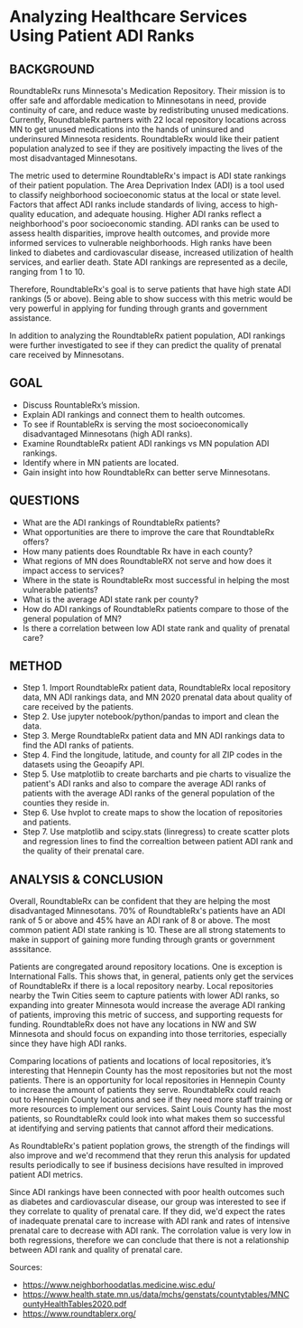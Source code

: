 # Analyzing Healthcare Services Using Patient ADI Ranks

## BACKGROUND
RoundtableRx runs Minnesota's Medication Repository. Their mission is to offer safe and affordable medication to Minnesotans in need, provide continuity of care, and reduce waste by redistributing unused medications. Currently, RoundtableRx partners with 22 local repository locations across MN to get unused medications into the hands of uninsured and underinsured Minnesota residents. RoundtableRx would like their patient population analyzed to see if they are positively impacting the lives of the most disadvantaged Minnesotans. 

The metric used to determine RoundtableRx's impact is ADI state rankings of their patient population. The Area Deprivation Index (ADI) is a tool used to classify neighborhood socioeconomic status at the local or state level. Factors that affect ADI ranks include standards of living, access to high-quality education, and adequate housing. Higher ADI ranks reflect a neighborhood's poor socioeconomic standing. ADI ranks can be used to assess health disparities, improve health outcomes, and provide more informed services to vulnerable neighborhoods. High ranks have been linked to diabetes and cardiovascular disease, increased utilization of health services, and earlier death. State ADI rankings are represented as a decile, ranging from 1 to 10.

Therefore, RoundtableRx's goal is to serve patients that have high state ADI rankings (5 or above). Being able to show success with this metric would be very powerful in applying for funding through grants and government assistance.

In addition to analyzing the RoundtableRx patient population, ADI rankings were further investigated to see if they can predict the quality of prenatal care received by Minnesotans.

## GOAL 
* Discuss RountableRx’s mission.
* Explain ADI rankings and connect them to health outcomes.
* To see if RountableRx is serving the most socioeconomically disadvantaged Minnesotans (high ADI ranks).
* Examine RoundtableRx patient ADI rankings vs MN population ADI rankings.
* Identify where in MN patients are located.
* Gain insight into how RoundtableRx can better serve Minnesotans.
## QUESTIONS
* What are the ADI rankings of RoundtableRx patients?
* What opportunities are there to improve the care that RoundtableRx offers?
* How many patients does Roundtable Rx have in each county?
* What regions of MN does RoundtableRX not serve and how does it impact access to services?
* Where in the state is RoundtableRx most successful in helping the most vulnerable patients? 
* What is the average ADI state rank per county? 
* How do ADI rankings of RoundtableRx patients compare to those of the general population of MN? 
* Is there a correlation between low ADI state rank and quality of prenatal care? 
## METHOD
* Step 1. Import RoundtableRx patient data, RoundtableRx local repository data, MN ADI rankings data, and MN 2020 prenatal data about quality of care received by the patients.
* Step 2. Use jupyter notebook/python/pandas to import and clean the data.
* Step 3. Merge RoundtableRx patient data and MN ADI rankings data to find the ADI ranks of patients.
* Step 4. Find the longitude, latitude, and county for all ZIP codes in the datasets using the Geoapify API.
* Step 5. Use matplotlib to create barcharts and pie charts to visualize the patient's ADI ranks and also to compare the average ADI ranks of patients with the average ADI ranks of the general population of the counties they reside in.
* Step 6. Use hvplot to create maps to show the location of repositories and patients.
* Step 7. Use matplotlib and scipy.stats (linregress) to create scatter plots and regression lines to find the correaltion between patient ADI rank and the quality of their prenatal care.

## ANALYSIS & CONCLUSION
Overall, RoundtableRx can be confident that they are helping the most disadvantaged Minnesotans. 70% of RoundtableRx's patients have an ADI rank of 5 or above and 45% have an ADI rank of 8 or above. The most common patient ADI state ranking is 10. These are all strong statements to make in support of gaining more funding through grants or government asssitance.

Patients are congregated around repository locations. One is exception is International Falls. This shows that, in general, patients only get the services of RoundtableRx if there is a local repository nearby. Local repositories nearby the Twin Cities seem to capture patients with lower ADI ranks, so expanding into greater Minnesota would increase the average ADI ranking of patients, improving this metric of success, and supporting requests for funding. RoundtableRx does not have any locations in NW and SW Minnesota and should focus on expanding into those territories, especially since they have high ADI ranks.

Comparing locations of patients and locations of local repositories, it’s interesting that Hennepin County has the most repositories but not the most patients. There is an opportunity for local repositories in Hennepin County to increase the amount of patients they serve. RoundtableRx could reach out to Hennepin County locations and see if they need more staff training or more resources to implement our services. Saint Louis County has the most patients, so RoundtableRx could look into what makes them so successful at identifying and serving patients that cannot afford their medications.

As RoundtableRx's patient poplation grows, the strength of the findings will also improve and we'd recommend that they rerun this analysis for updated results periodically to see if business decisions have resulted in improved patient ADI metrics. 

Since ADI rankings have been connected with poor health outcomes such as diabetes and cardiovascular disease, our group was interested to see if they correlate to quality of prenatal care. If they did, we'd expect the rates of inadequate prenatal care to increase with ADI rank and rates of intensive prenatal care to decrease with ADI rank. The corrolation value is very low in both regressions, therefore we can conclude that there is not a relationship between ADI rank and quality of prenatal care.

Sources:
* https://www.neighborhoodatlas.medicine.wisc.edu/
* https://www.health.state.mn.us/data/mchs/genstats/countytables/MNCountyHealthTables2020.pdf 
* https://www.roundtablerx.org/

